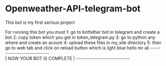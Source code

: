 # Openweather-API-telegram-bot
This bot is my first serious project

For running this bot you must 
1: go to botfather bot in telegram and create a bot
2: copy token which you get in token_telegram.py 
3: go to python any where and create an acount
4: upload these files in my_site directory
5: then go to web tab and click on reload button which is light blue
hello mr ali
                                                                   ---------------------------                          
                                                                   | NOW YOUR BOT IS COMPLETE |
                                                                   ---------------------------
